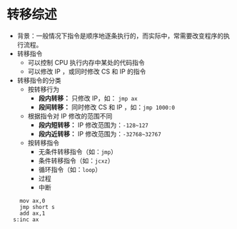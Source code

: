 # 转移综述



-   背景：一般情况下指令是顺序地逐条执行的，而实际中，常需要改变程序的执行流程。
-   转移指令
    -   可以控制 CPU 执行内存中某处的代码指令
    -   可以修改 IP ，或同时修改 CS 和 IP 的指令
-   转移指令的分类
    -   按转移行为
        -   **段内转移：** 只修改 IP，如： `jmp ax`
        -   **段间转移：** 同时修改 CS 和 IP ，如：`jmp 1000:0`
    -   根据指令对 IP 修改的范围不同
        -   **段内短转移：** IP 修改范围为：`-128~127`
        -   **段内近转移：** IP 修改范围为：`-32768~32767`
    -   按转移指令
        -   无条件转移指令（如：`jmp`）
        -   条件转移指令（如：`jcxz`）
        -   循环指令（如：`loop`）
        -   过程
        -   中断



```assembly
    mov ax,0
    jmp short s
    add ax,1
  s:inc ax
```

